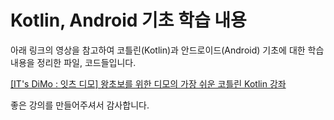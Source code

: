 # Kotlin, Android 기초 학습 내용

아래 링크의 영상을 참고하여 코틀린(Kotlin)과 안드로이드(Android) 기초에 대한 학습내용을 정리한 파일, 코드들입니다.

[[IT's DiMo : 잇츠 디모] 왕초보를 위한 디모의 가장 쉬운 코틀린 Kotlin 강좌](https://www.youtube.com/playlist?list=PLQdnHjXZyYadiw5aV3p6DwUdXV2bZuhlN)

좋은 강의를 만들어주셔서 감사합니다.
